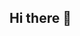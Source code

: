 ## Hi there 👋

<!--
**jjuniorssilva/jjuniorssilva** is a ✨ _special_ ✨ repository because its `README.md` (this file) appears on your GitHub profile.
gelei
Here are some ideas to get you started:
next
- 🔭 I’m currently working on ...
- 🌱 I’m currently learning ...
- 👯 I’m looking to collaborate on ...
- 🤔 I’m looking for help with ...
- 💬 Ask me about ...
- 📫 How to reach me: ...
- 😄 Pronouns: ...
- ⚡ Fun fact: ...
-->
